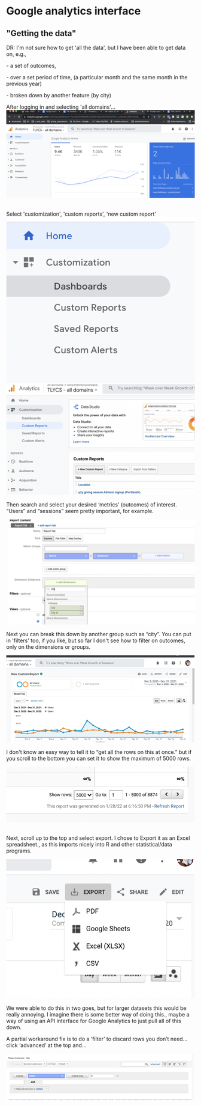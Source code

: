 # Google analytics interface

## "Getting the data"

DR: I'm not sure how to get 'all the data', but I have been able to get data on, e.g., &#x20;

\-       a set of outcomes,

\-       over a set period of time, (a particular month and the same month in the previous year)

\-       broken down by another feature (by city)&#x20;



After logging in and selecting 'all domains'...\
![](<../../.gitbook/assets/image (14).png>)

\
Select 'customization', 'custom reports', 'new custom report'\
![](<../../.gitbook/assets/image (11) (1).png>)![](<../../.gitbook/assets/image (12) (1).png>)



Then search and select your desired ‘metrics’ (outcomes) of interest. “Users” and “sessions” seem pretty important, for example.

![](<../../.gitbook/assets/image (19) (1).png>)



Next you can break this down by another group such as “city”. You can put in 'filters' too, if you like, but so far I don't see how to filter on outcomes, only on the dimensions or groups.

![](<../../.gitbook/assets/image (2) (1).png>)



I don't know an easy way to tell it to “get all the rows on this at once.” but if you scroll to the bottom you can set it to show the maximum of 5000 rows.

![](<../../.gitbook/assets/image (16) (1).png>)

\
Next, scroll up to the top and select export. I chose to Export it as an Excel spreadsheet., as this imports nicely into R and other statistical/data programs.

&#x20;

![](<../../.gitbook/assets/image (25).png>)

We were able to do this in two goes, but for larger datasets this would be really annoying. I imagine there is some better way of doing this., maybe a way of using an API interface for Google Analytics to just pull all of this down.

&#x20;

A partial workaround fix is to do a ‘filter’ to discard rows you don’t need… click ‘advanced’ at the top and…

![](<../../.gitbook/assets/image (15) (1).png>)



